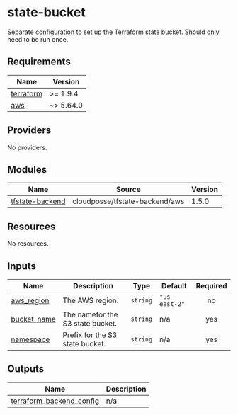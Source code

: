 # state-bucket

Separate configuration to set up the Terraform state bucket.
Should only need to be run once.

<!-- BEGIN_TF_DOCS -->
## Requirements

| Name | Version |
|------|---------|
| <a name="requirement_terraform"></a> [terraform](#requirement\_terraform) | >= 1.9.4 |
| <a name="requirement_aws"></a> [aws](#requirement\_aws) | ~> 5.64.0 |

## Providers

No providers.

## Modules

| Name | Source | Version |
|------|--------|---------|
| <a name="module_tfstate-backend"></a> [tfstate-backend](#module\_tfstate-backend) | cloudposse/tfstate-backend/aws | 1.5.0 |

## Resources

No resources.

## Inputs

| Name | Description | Type | Default | Required |
|------|-------------|------|---------|:--------:|
| <a name="input_aws_region"></a> [aws\_region](#input\_aws\_region) | The AWS region. | `string` | `"us-east-2"` | no |
| <a name="input_bucket_name"></a> [bucket\_name](#input\_bucket\_name) | The namefor the S3 state bucket. | `string` | n/a | yes |
| <a name="input_namespace"></a> [namespace](#input\_namespace) | Prefix for the S3 state bucket. | `string` | n/a | yes |

## Outputs

| Name | Description |
|------|-------------|
| <a name="output_terraform_backend_config"></a> [terraform\_backend\_config](#output\_terraform\_backend\_config) | n/a |
<!-- END_TF_DOCS -->
